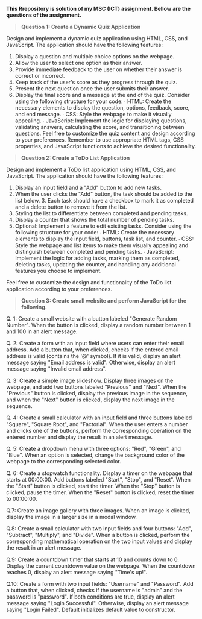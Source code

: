 **This Rrepository is solution of my MSC (ICT) assignment. Bellow are the questions of the assignment.**

> **Question 1: Create a Dynamic Quiz Application**

Design and implement a dynamic quiz application using HTML, CSS, and JavaScript. The application should have the following features:

1. Display a question and multiple choice options on the webpage.
2. Allow the user to select one option as their answer.
3. Provide immediate feedback to the user on whether their answer is correct or incorrect.
4. Keep track of the user's score as they progress through the quiz.
5. Present the next question once the user submits their answer.
6. Display the final score and a message at the end of the quiz.
Consider using the following structure for your code:
∙ HTML: Create the necessary elements to display the question, options, feedback, score, and end
message.
∙ CSS: Style the webpage to make it visually appealing.
∙ JavaScript: Implement the logic for displaying questions, validating answers, calculating the
score, and transitioning between questions.
Feel free to customize the quiz content and design according to your preferences. Remember to use
appropriate HTML tags, CSS properties, and JavaScript functions to achieve the desired functionality.



> **Question 2: Create a ToDo List Application**

Design and implement a ToDo list application using HTML, CSS, and JavaScript. The application should have the following features:

1. Display an input field and a "Add" button to add new tasks.
2. When the user clicks the "Add" button, the task should be added to the list below. 3. Each task
should have a checkbox to mark it as completed and a delete button to remove it from the list.
4. Styling the list to differentiate between completed and pending tasks.
5. Display a counter that shows the total number of pending tasks.
6. Optional: Implement a feature to edit existing tasks.
Consider using the following structure for your code:
∙ HTML: Create the necessary elements to display the input field, buttons, task list, and counter. ∙
CSS: Style the webpage and list items to make them visually appealing and distinguish between
completed and pending tasks.
∙ JavaScript: Implement the logic for adding tasks, marking them as completed, deleting tasks,
updating the counter, and handling any additional features you choose to implement.

Feel free to customize the design and functionality of the ToDo list application according to your
preferences.



> **Question 3: Create small website and perform JavaScript for the following.**

Q. 1: Create a small website with a button labeled "Generate Random Number". When the button is
clicked, display a random number between 1 and 100 in an alert message.

Q. 2: Create a form with an input field where users can enter their email address. Add a button that,
when clicked, checks if the entered email address is valid (contains the '@' symbol). If it is valid, display
an alert message saying "Email address is valid". Otherwise, display an alert message saying "Invalid
email address".

Q. 3: Create a simple image slideshow. Display three images on the webpage, and add two buttons
labeled "Previous" and "Next". When the "Previous" button is clicked, display the previous image in the
sequence, and when the "Next" button is clicked, display the next image in the sequence.

Q. 4: Create a small calculator with an input field and three buttons labeled "Square", "Square Root",
and "Factorial". When the user enters a number and clicks one of the buttons, perform the
corresponding operation on the entered number and display the result in an alert message.

Q. 5: Create a dropdown menu with three options: "Red", "Green", and "Blue". When an option is
selected, change the background color of the webpage to the corresponding selected color.

Q. 6: Create a stopwatch functionality. Display a timer on the webpage that starts at 00:00:00. Add
buttons labeled "Start", "Stop", and "Reset". When the "Start" button is clicked, start the timer. When
the "Stop" button is clicked, pause the timer. When the "Reset" button is clicked, reset the timer to
00:00:00.

Q.7: Create an image gallery with three images. When an image is clicked, display the image in a larger
size in a modal window.

Q.8: Create a small calculator with two input fields and four buttons: "Add", "Subtract", "Multiply", and
"Divide". When a button is clicked, perform the corresponding mathematical operation on the two input
values and display the result in an alert message.

Q.9: Create a countdown timer that starts at 10 and counts down to 0. Display the current countdown
value on the webpage. When the countdown reaches 0, display an alert message saying "Time's up!".

Q.10: Create a form with two input fields: "Username" and "Password". Add a button that, when
clicked, checks if the username is "admin" and the password is "password". If both conditions are true,
display an alert message saying "Login Successful". Otherwise, display an alert message saying "Login
Failed".
Default initializes default value to constructor.
